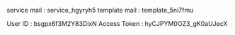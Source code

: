 service mail : service_hgyryh5
template mail : template_5ni7fmu

User ID : bsgpx6f3M2Y83DixN
Access Token : hyCJPYM0OZ3_gK0aUJecX